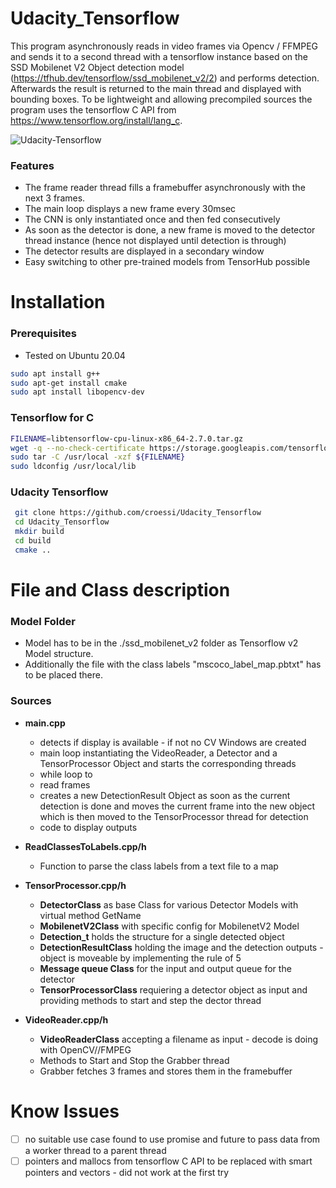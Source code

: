 # Udacity_Tensorflow

This program asynchronously reads in video frames via Opencv / FFMPEG and sends it to a second thread with a tensorflow instance based on the SSD Mobilenet V2 Object detection model (https://tfhub.dev/tensorflow/ssd_mobilenet_v2/2) and performs detection. Afterwards the result is returned to the main thread and displayed with bounding boxes.
To be lightweight and allowing precompiled sources the program uses the tensorflow C API from https://www.tensorflow.org/install/lang_c.

![Udacity-Tensorflow](https://user-images.githubusercontent.com/87674139/147240437-e9ddbf63-6ceb-4b1c-b85e-5bf9bb60f0aa.png)

### Features
- The frame reader thread fills a framebuffer asynchronously with the next 3 frames.
- The main loop displays a new frame every 30msec
- The CNN is only instantiated once and then fed consecutively
- As soon as the detector is done, a new frame is moved to the detector thread instance (hence not displayed until detection is through)
- The detector results are displayed in a secondary window
- Easy switching to other pre-trained models from TensorHub possible


# Installation
### Prerequisites
- Tested on Ubuntu 20.04
```bash
sudo apt install g++
sudo apt-get install cmake
sudo apt install libopencv-dev
```

### Tensorflow for C
```bash
FILENAME=libtensorflow-cpu-linux-x86_64-2.7.0.tar.gz
wget -q --no-check-certificate https://storage.googleapis.com/tensorflow/libtensorflow/${FILENAME}
sudo tar -C /usr/local -xzf ${FILENAME}
sudo ldconfig /usr/local/lib
```

###  Udacity Tensorflow
```bash
 git clone https://github.com/croessi/Udacity_Tensorflow
 cd Udacity_Tensorflow
 mkdir build
 cd build
 cmake ..
 ```
 # File and Class description
### Model Folder
- Model has to be in the ./ssd_mobilenet_v2 folder as Tensorflow v2 Model structure. 
- Additionally the file with the class labels "mscoco_label_map.pbtxt" has to be placed there. 

### Sources
- **main.cpp**
  - detects if display is available - if not no CV Windows are created 
  - main loop instantiating the VideoReader, a Detector and a TensorProcessor Object and starts the corresponding threads
  - while loop to
   - read frames
   - creates a new DetectionResult Object as soon as the current detection is done and moves the current frame into the new object which is then moved to the TensorProcessor thread for detection   
    - code to display outputs
 
- **ReadClassesToLabels.cpp/h**
  - Function to parse the class labels from a text file to a map

- **TensorProcessor.cpp/h**
  - **DetectorClass** as base Class for various Detector Models with virtual method GetName
  - **MobilenetV2Class** with specific config for MobilenetV2 Model
  - **Detection_t** holds the structure for a single detected object
  - **DetectionResultClass** holding the image and the detection outputs - object is moveable by implementing the rule of 5
  - **Message queue Class** for the input and output queue for the detector
  - **TensorProcessorClass** requiering a detector object as input and providing methods to start and step the dector thread  
- **VideoReader.cpp/h**
  - **VideoReaderClass** accepting a filename as input - decode is doing with OpenCV//FMPEG
   - Methods to Start and Stop the Grabber thread
   - Grabber fetches 3 frames and stores them in the framebuffer 
   
# Know Issues
- [ ] no suitable use case found to use promise and future to pass data from a worker thread to a parent thread
- [ ] pointers and mallocs from tensorflow C API to be replaced with smart pointers and vectors - did not work at the first try
